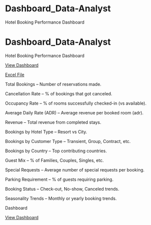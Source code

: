 # Dashboard_Data-Analyst
Hotel Booking Performance Dashboard


# Dashboard_Data-Analyst
Hotel Booking Performance Dashboard

<a href="https://github.com/varun0125/Dashboard_Data-Analyst/blob/main/Screenshot%202025-09-13%20132720.png" >View Dashboard</a>




<a href="https://github.com/varun0125/Dashboard_Data-Analyst/blob/main/Dashboard1.xlsx" > Excel File</a>

Total Bookings – Number of reservations made.

Cancellation Rate – % of bookings that got canceled.

Occupancy Rate – % of rooms successfully checked-in (vs available).

Average Daily Rate (ADR) – Average revenue per booked room (adr).

Revenue – Total revenue from completed stays.

Bookings by Hotel Type – Resort vs City.

Bookings by Customer Type – Transient, Group, Contract, etc.

Bookings by Country – Top contributing countries.

Guest Mix – % of Families, Couples, Singles, etc.

Special Requests – Average number of special requests per booking.

Parking Requirement – % of guests requiring parking.

Booking Status – Check-out, No-show, Canceled trends.

Seasonality Trends – Monthly or yearly booking trends.


Dashboard

<a href="https://github.com/varun0125/Dashboard_Data-Analyt/blob/main/Screenshot%202025-09-13%20132720.png" >View Dashboard</a>
